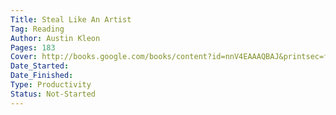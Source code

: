 ```yaml
---
Title: Steal Like An Artist
Tag: Reading
Author: Austin Kleon
Pages: 183
Cover: http://books.google.com/books/content?id=nnV4EAAAQBAJ&printsec=frontcover&img=1&zoom=1&source=gbs_api
Date_Started:
Date_Finished:
Type: Productivity
Status: Not-Started
---
```

